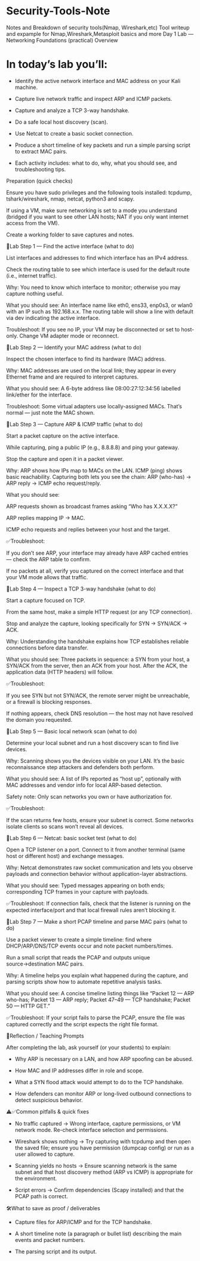 # Security-Tools-Note
Notes and Breakdown of security tools(Nmap, Wireshark,etc)
Tool writeup and expample for Nmap,Wireshark,Metasploit basics and more
Day 1 Lab — Networking Foundations (practical)
Overview

# In today’s lab you’ll:

- Identify the active network interface and MAC address on your Kali machine.

- Capture live network traffic and inspect ARP and ICMP packets.

- Capture and analyze a TCP 3-way handshake.

- Do a safe local host discovery (scan).

- Use Netcat to create a basic socket connection.

- Produce a short timeline of key packets and run a simple parsing script to extract MAC pairs.

- Each activity includes: what to do, why, what you should see, and troubleshooting tips.

Preparation (quick checks)

Ensure you have sudo privileges and the following tools installed: tcpdump, tshark/wireshark, nmap, netcat, python3 and scapy.

If using a VM, make sure networking is set to a mode you understand (bridged if you want to see other LAN hosts; NAT if you only want internet access from the VM).

Create a working folder to save captures and notes.

🔹Lab Step 1 — Find the active interface (what to do)

List interfaces and addresses to find which interface has an IPv4 address.

Check the routing table to see which interface is used for the default route (i.e., internet traffic).

Why: You need to know which interface to monitor; otherwise you may capture nothing useful.

What you should see: An interface name like eth0, ens33, enp0s3, or wlan0 with an IP such as 192.168.x.x. The routing table will show a line with default via <gateway> dev <iface> indicating the active interface.

Troubleshoot: If you see no IP, your VM may be disconnected or set to host-only. Change VM adapter mode or reconnect.

🔹Lab Step 2 — Identify your MAC address (what to do)

Inspect the chosen interface to find its hardware (MAC) address.

Why: MAC addresses are used on the local link; they appear in every Ethernet frame and are required to interpret captures.

What you should see: A 6-byte address like 08:00:27:12:34:56 labelled link/ether for the interface.

Troubleshoot: Some virtual adapters use locally-assigned MACs. That’s normal — just note the MAC shown.

🔹Lab Step 3 — Capture ARP & ICMP traffic (what to do)

Start a packet capture on the active interface.

While capturing, ping a public IP (e.g., 8.8.8.8) and ping your gateway.

Stop the capture and open it in a packet viewer.

Why: ARP shows how IPs map to MACs on the LAN. ICMP (ping) shows basic reachability. Capturing both lets you see the chain: ARP (who-has) → ARP reply → ICMP echo request/reply.

What you should see:

ARP requests shown as broadcast frames asking “Who has X.X.X.X?”

ARP replies mapping IP → MAC.

ICMP echo requests and replies between your host and the target.

✅Troubleshoot:

If you don’t see ARP, your interface may already have ARP cached entries — check the ARP table to confirm.

If no packets at all, verify you captured on the correct interface and that your VM mode allows that traffic.

🔹Lab Step 4 — Inspect a TCP 3-way handshake (what to do)

Start a capture focused on TCP.

From the same host, make a simple HTTP request (or any TCP connection).

Stop and analyze the capture, looking specifically for SYN → SYN/ACK → ACK.

Why: Understanding the handshake explains how TCP establishes reliable connections before data transfer.

What you should see: Three packets in sequence: a SYN from your host, a SYN/ACK from the server, then an ACK from your host. After the ACK, the application data (HTTP headers) will follow.

✅Troubleshoot:

If you see SYN but not SYN/ACK, the remote server might be unreachable, or a firewall is blocking responses.

If nothing appears, check DNS resolution — the host may not have resolved the domain you requested.

🔹Lab Step 5 — Basic local network scan (what to do)

Determine your local subnet and run a host discovery scan to find live devices.

Why: Scanning shows you the devices visible on your LAN. It’s the basic reconnaissance step attackers and defenders both perform.

What you should see: A list of IPs reported as “host up”, optionally with MAC addresses and vendor info for local ARP-based detection.

Safety note: Only scan networks you own or have authorization for.

✅Troubleshoot:

If the scan returns few hosts, ensure your subnet is correct. Some networks isolate clients so scans won’t reveal all devices.

🔹Lab Step 6 — Netcat: basic socket test (what to do)

Open a TCP listener on a port. Connect to it from another terminal (same host or different host) and exchange messages.

Why: Netcat demonstrates raw socket communication and lets you observe payloads and connection behavior without application-layer abstractions.

What you should see: Typed messages appearing on both ends; corresponding TCP frames in your capture with payloads.

✅Troubleshoot: If connection fails, check that the listener is running on the expected interface/port and that local firewall rules aren’t blocking it.

🔹Lab Step 7 — Make a short PCAP timeline and parse MAC pairs (what to do)

Use a packet viewer to create a simple timeline: find where DHCP/ARP/DNS/TCP events occur and note packet numbers/times.

Run a small script that reads the PCAP and outputs unique source→destination MAC pairs.

Why: A timeline helps you explain what happened during the capture, and parsing scripts show how to automate repetitive analysis tasks.

What you should see: A concise timeline listing things like “Packet 12 — ARP who-has; Packet 13 — ARP reply; Packet 47–49 — TCP handshake; Packet 50 — HTTP GET.”

✅Troubleshoot: If your script fails to parse the PCAP, ensure the file was captured correctly and the script expects the right file format.

🤔Reflection / Teaching Prompts

After completing the lab, ask yourself (or your students) to explain:

- Why ARP is necessary on a LAN, and how ARP spoofing can be abused.

- How MAC and IP addresses differ in role and scope.

- What a SYN flood attack would attempt to do to the TCP handshake.

- How defenders can monitor ARP or long-lived outbound connections to detect suspicious behavior.

⚠️✅Common pitfalls & quick fixes

- No traffic captured → Wrong interface, capture permissions, or VM network mode. Re-check interface selection and permissions.

- Wireshark shows nothing → Try capturing with tcpdump and then open the saved file; ensure you have permission (dumpcap config) or run as a user allowed to capture.

- Scanning yields no hosts → Ensure scanning network is the same subnet and that host discovery method (ARP vs ICMP) is appropriate for the environment.

- Script errors → Confirm dependencies (Scapy installed) and that the PCAP path is correct.

🛠️What to save as proof / deliverables

- Capture files for ARP/ICMP and for the TCP handshake.

- A short timeline note (a paragraph or bullet list) describing the main events and packet numbers.

- The parsing script and its output.

 
